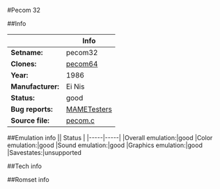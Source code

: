 #Pecom 32

##Info

||Info|
|-----|-----|
|**Setname:**|pecom32
|**Clones:**|[pecom64](pecom64.md)
|**Year:**|1986
|**Manufacturer:**|Ei Nis
|**Status:**|good
|**Bug reports:**|[MAMETesters](http://mametesters.org/view_all_set.php?type=1&temporary=y&search=pecom.c)
|**Source file:**|[pecom.c](https://github.com/mamedev/mame/blob/master/src/mess/drivers/pecom.c)

##Emulation info
|| Status |
|-----|-----|
|Overall emulation:|good
|Color emulation:|good
|Sound emulation:|good
|Graphics emulation:|good
|Savestates:|unsupported

##Tech info

##Romset info

<!--- START OF EDITED COMMENT DO NOT TOUCH TEXT ABOVE-->
